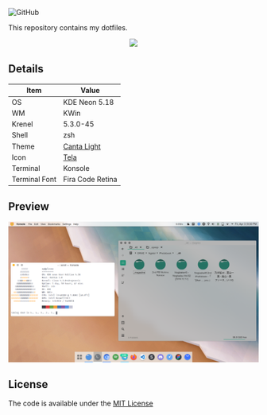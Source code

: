 ![GitHub](https://img.shields.io/github/license/opxop/dotfiles?style=for-the-badge)

This repository contains my dotfiles.

<p align="center">
	<a name="top" href="https://github.com/opxop/dotfiles"><img src="http://dotfiles.github.io/images/dotfiles-logo.png">
	</a>
</p>

## Details

| Item          	| Value                                                         	|
|---------------	|---------------------------------------------------------------	|
| OS            	| KDE Neon 5.18                                                 	|
| WM            	| KWin                                                          	|
| Krenel        	| 5.3.0-45                                                      	|
| Shell         	| zsh                                                           	|
| Theme         	| [Canta Light](https://github.com/vinceliuice/Canta-kde)       	|
| Icon          	| [Tela](https://github.com/vinceliuice/Tela-circle-icon-theme) 	|
| Terminal      	| Konsole                                                       	|
| Terminal Font 	| Fira Code Retina                                              	|

## Preview

![Desktop-1](/screenshots/crot-1.png)

## License
The code is available under the [MIT License](https://github.com/fikriomar16/dotfiles/blob/master/LICENSE.md)
